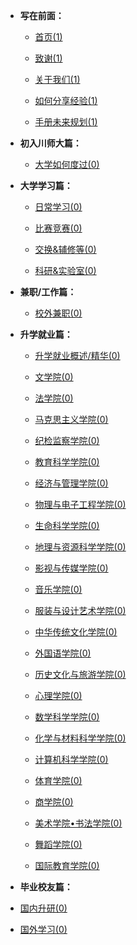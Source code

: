 - **写在前面：**

  - [首页(1)](https://sicnu-application.github.io/wiki-SICNU/#/)

  - [致谢(1)](前言/Acknowledge.md)

  - [关于我们(1)](前言/about_us.md)

  - [如何分享经验(1)](前言/Sharing_experience.md)

  - [手册未来规划(1)](前言/future.md)

- **初入川师大篇：**

  - [大学如何度过(0)](Golden-years/README.md)

- **大学学习篇：**

  - [日常学习(0)](大学学习/日常学习/README.md)

  - [比赛竞赛(0)](大学学习/比赛/README.md)

  - [交换&辅修等(0)](大学学习/其他/README.md)

  - [科研&实验室(0)](大学学习/科研/README.md)

- **兼职/工作篇：**
	- [校外兼职(0)](大学学习/日常学习/README.md)



- **升学就业篇：**

  - [升学就业概述/精华(0)](升学就业/升学就业概述/README.md)

  - [文学院(0)](升学就业/文学院/README.md)
  
  - [法学院(0)](升学就业/法学院/README.md)
  
  - [马克思主义学院(0)](升学就业/马克思主义学院/README.md)
  
  - [纪检监察学院(0)](升学就业/纪检监察学院/README.md)
  
  - [教育科学学院(0)](升学就业/教育科学学院/README.md)
  
  - [经济与管理学院(0)](升学就业/经济与管理学院/README.md)
  
  - [物理与电子工程学院(0)](升学就业/物理与电子工程学院/README.md)
  
  - [生命科学学院(0)](升学就业/生命科学学院/README.md)
  
  - [地理与资源科学学院(0)](升学就业/地理与资源科学学院/README.md)
  
  - [影视与传媒学院(0)](升学就业/影视与传媒学院/README.md)
  
  - [音乐学院(0)](升学就业/音乐学院/README.md)
  
  - [服装与设计艺术学院(0)](升学就业/服装与设计艺术学院/README.md)
  
  - [中华传统文化学院(0)](升学就业/中华传统文化学院/README.md)
  
  - [外国语学院(0)](升学就业/外国语学院/README.md)
  
  - [历史文化与旅游学院(0)](升学就业/历史文化与旅游学院/README.md)
  
  - [心理学院(0)](升学就业/心理学院/README.md)
  
  - [数学科学学院(0)](升学就业/数学科学学院/README.md)
  
  - [化学与材料科学学院(0)](升学就业/化学与材料科学学院/README.md)
  
  - [计算机科学学院(0)](升学就业/计算机科学学院/README.md)
  
  - [体育学院(0)](升学就业/体育学院/README.md)
  
  - [商学院(0)](升学就业/商学院/README.md)
  
  - [美术学院•书法学院(0)](升学就业/美术学院•书法学院/README.md)
  
  - [舞蹈学院(0)](升学就业/舞蹈学院/README.md)
  
  - [国际教育学院(0)](升学就业/国际教育学院/README.md)


- **毕业校友篇：**

- [国内升研(0)](升学就业/国际教育学院/README.md)

- [国外学习(0)](升学就业/国际教育学院/README.md)